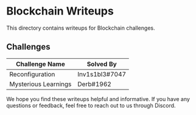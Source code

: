 # Blockchain Writeups

This directory contains writeups for Blockchain challenges.

## Challenges

| Challenge Name | Solved By |
| --- | --- |
| Reconfiguration | Inv1s1bl3#7047 |
| Mysterious Learnings | Derb#1962 |


We hope you find these writeups helpful and informative. If you have any questions or feedback, feel free to reach out to us through Discord.
